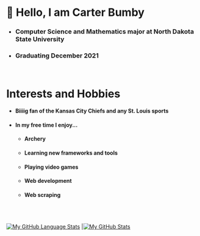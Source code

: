 # :wave: Hello, I am Carter Bumby
<ul>
  <h3><li>Computer Science and Mathematics major at North Dakota State University</li></h3>
  <h3><li>Graduating December 2021</li></h3>
</ul>
<br>

# Interests and Hobbies
<ul>
  <h4><li>Biiiig fan of the Kansas City Chiefs and any St. Louis sports</li></h4>
  <h4><li>In my free time I enjoy...</li></h4>
  <ul>
    <h4><li>Archery</li></h4>
    <h4><li>Learning new frameworks and tools</li></h4>
    <h4><li>Playing video games</li></h4>
    <h4><li>Web development</li></h4>
    <h4><li>Web scraping</li></h4>
  </ul>
</ul>
<br></br>

[![My GitHub Language Stats](https://github-readme-stats.vercel.app/api/top-langs/?username=carterbumby&langs_count=5&theme=nightowl)]() |[![My GitHub Stats](https://github-readme-stats.vercel.app/api/?username=carterbumby&count_private=true&theme=nightowl&showicons=true)]()

